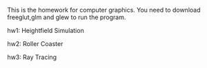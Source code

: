 This is the homework for computer graphics.
You need to download freeglut,glm and glew to run the program.

hw1: Heightfield Simulation


hw2: Roller Coaster


hw3: Ray Tracing
